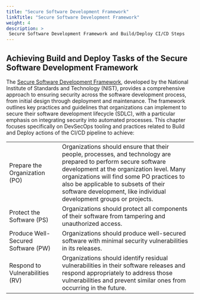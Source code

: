 ```yaml
---
title: "Secure Software Development Framework"
linkTitle: "Secure Software Development Framework"
weight: 4
description: >
 Secure Software Development Framework and Build/Deploy CI/CD Steps
---
```


## Achieving Build and Deploy Tasks of the Secure Software Development Framework

The [Secure Software Development Framework](https://nvlpubs.nist.gov/nistpubs/specialpublications/nist.sp.800-218.pdf), developed by the National Institute of Standards and Technology (NIST), provides a comprehensive approach to ensuring security across the software development process, from initial design through deployment and maintenance. The framework outlines key practices and guidelines that organizations can implement to secure their software development lifecycle (SDLC), with a particular emphasis on integrating security into automated processes. This chapter focuses specifically on DevSecOps tooling and practices related to Build and Deploy actions of the CI/CD pipeline to achieve:


[//]: # (- Prepare the Organization &#40;PO&#41;: Organizations should ensure that their people,)

[//]: # (to subsets of their software development, like individual development groups or projects.)

[//]: # ()
[//]: # (- Protect the Software &#40;PS&#41;: Organizations should protect all components of their software from tampering and unauthorized access.)

[//]: # ()
[//]: # (- Produce Well-Secured Software &#40;PW&#41;: Organizations should produce well-secured software with minimal security vulnerabilities in its releases.)

[//]: # ()
[//]: # (- Respond to Vulnerabilities &#40;RV&#41;: Organizations should identify residual vulnerabilities in their software releases and respond appropriately to address those vulnerabilities and prevent similar ones from occurring in the future.)

|                                    |                                                                                                                                                                                                                                                                                                                        |
|------------------------------------|------------------------------------------------------------------------------------------------------------------------------------------------------------------------------------------------------------------------------------------------------------------------------------------------------------------------|
| Prepare the Organization (PO)      | Organizations should ensure that their people, processes, and technology are prepared to perform secure software development at the organization level. Many organizations will find some PO practices to also be applicable to subsets of their software development, like individual development groups or projects. |
| Protect the Software (PS)          | Organizations should protect all components of their software from tampering and unauthorized access.                                                                                                                                                                                                                  |
| Produce Well-Secured Software (PW) | Organizations should produce well-secured software with minimal security vulnerabilities in its releases.                                                                                                                                                                                                              |
| Respond to Vulnerabilities (RV)    | Organizations should identify residual vulnerabilities in their software releases and respond appropriately to address those vulnerabilities and prevent similar ones from occurring in the future.

<br>
